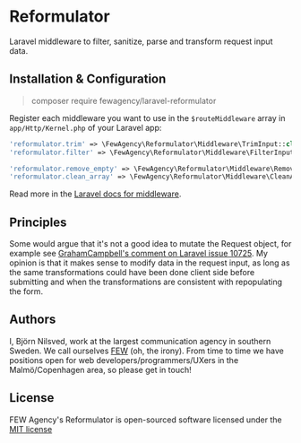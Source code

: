 # Reformulator
Laravel middleware to filter, sanitize, parse and transform request input data.

## Installation & Configuration
> composer require fewagency/laravel-reformulator

Register each middleware you want to use in the `$routeMiddleware` array
in `app/Http/Kernel.php` of your Laravel app: 
```php
'reformulator.trim' => \FewAgency\Reformulator\Middleware\TrimInput::class,
'reformulator.filter' => \FewAgency\Reformulator\Middleware\FilterInput::class,

'reformulator.remove_empty' => \FewAgency\Reformulator\Middleware\RemoveEmptyInput::class,
'reformulator.clean_array' => \FewAgency\Reformulator\Middleware\CleanArrayInput::class,

```
Read more in the [Laravel docs for middleware](https://laravel.com/docs/middleware#registering-middleware).

## Principles
Some would argue that it's not a good idea to mutate the Request object, for example see
[GrahamCampbell's comment on Laravel issue 10725](https://github.com/laravel/framework/issues/10725).
My opinion is that it makes sense to modify data in the request input,
as long as the same transformations could have been done client side before submitting
and when the transformations are consistent with repopulating the form.

## Authors
I, Björn Nilsved, work at the largest communication agency in southern Sweden.
We call ourselves [FEW](http://fewagency.se) (oh, the irony).
From time to time we have positions open for web developers/programmers/UXers in the Malmö/Copenhagen area,
so please get in touch!

## License
FEW Agency's Reformulator is open-sourced software licensed under the
[MIT license](http://opensource.org/licenses/MIT)
